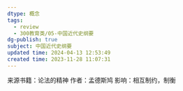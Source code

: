 ```yaml
---
dtype: 概念
tags:
  - review
  - 300教育类/05-中国近代史纲要
dg-publish: true
subject: 中国近代史纲要
updated time: 2024-04-13 12:53:49
created time: 2023-11-28 11:07:31
---
```

来源书籍：论法的精神
作者：孟德斯鸠
影响：相互制约，制衡
